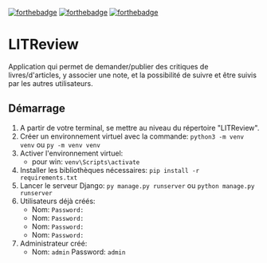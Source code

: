 [![forthebadge](https://forthebadge.com/images/badges/made-with-python.svg)](https://forthebadge.com)
[![forthebadge](https://forthebadge.com/images/badges/uses-html.svg)](https://forthebadge.com)
[![forthebadge](https://forthebadge.com/images/badges/uses-css.svg)](https://forthebadge.com)

# LITReview

Application qui permet de demander/publier des critiques de livres/d'articles,
y associer une note, et la possibilité de suivre et être suivis par les autres utilisateurs.

## Démarrage

1. A partir de votre terminal, se mettre au niveau du répertoire "LITReview".
2. Créer un environnement virtuel avec la commande:
   `python3 -m venv venv` ou `py -m venv venv`
3. Activer l'environnement virtuel:
   * pour win: `venv\Scripts\activate`
4. Installer les bibliothèques nécessaires: 
   `pip install -r requirements.txt`
5. Lancer le serveur Django:
`py manage.py runserver` ou `python manage.py runserver` 
6. Utilisateurs déjà créés:
   * Nom: `` Password: ``
   * Nom: `` Password: ``
   * Nom: `` Password: ``
   * Nom: `` Password: ``
7. Administrateur créé:
   * Nom: `admin` Password: `admin`